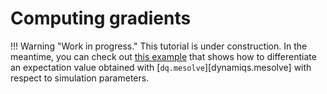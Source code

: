 # Computing gradients

!!! Warning "Work in progress."
    This tutorial is under construction. In the meantime, you can check out [this example](../getting_started/examples.md#compute-gradients-with-respect-to-some-parameters) that shows how to differentiate an expectation value obtained with [`dq.mesolve`][dynamiqs.mesolve] with respect to simulation parameters.
